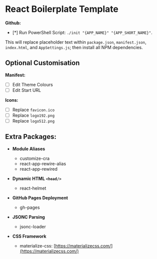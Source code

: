 # React Boilerplate Template

**Github:**

 - [*] Run PowerShell Script: `./init "{APP_NAME}" "{APP_SHORT_NAME}"`.

 This will replace placeholder text within `package.json`, `manifest.json`, `index.html`, and `AppSettings.js`; then install all NPM dependencies.

## Optional Customisation

**Manifest:**

 - [ ] Edit Theme Colours
 - [ ] Edit Start URL

**Icons:**

 - [ ] Replace `favicon.ico`
 - [ ] Replace `logo192.png`
 - [ ] Replace `logo512.png`

## Extra Packages:

 - **Module Aliases**
    - customize-cra
    - react-app-rewire-alias
    - react-app-rewired
 
 - **Dynamic HTML `<head/>`**
    - react-helmet

 - **GitHub Pages Deployment**
    - gh-pages

 - **JSONC Parsing**
    - jsonc-loader

 - **CSS Framework**
    - materialize-css: [https://materializecss.com/](https://materializecss.com/)